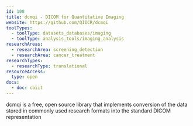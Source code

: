 ```yaml
---
id: 108
title: dcmqi - DICOM for Quantitative Imaging
website: https://github.com/QIICR/dcmqi
toolTypes:
  - toolType: datasets_databases/imaging
  - toolType: analysis_tools/imaging_analysis
researchAreas:
  - researchArea: screening_detection
  - researchArea: cancer_treatment
researchTypes:
  - researchType: translational
resourceAccess:
  type: open
docs:
  - doc: cbiit
---
```

dcmqi is a free, open source library that implements conversion of the data stored in commonly used research formats into the standard DICOM representation
